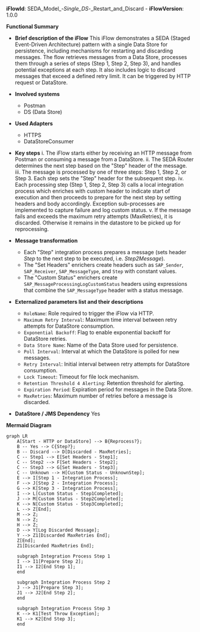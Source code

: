 **iFlowId**: SEDA_Model_-_Single_DS_-_Restart_and_Discard - **iFlowVersion**: 1.0.0

**Functional Summary**

- **Brief description of the iFlow**
This iFlow demonstrates a SEDA (Staged Event-Driven Architecture) pattern with a single Data Store for persistence, including mechanisms for restarting and discarding messages. The flow retrieves messages from a Data Store, processes them through a series of steps (Step 1, Step 2, Step 3), and handles potential exceptions at each step. It also includes logic to discard messages that exceed a defined retry limit. It can be triggered by HTTP request or DataStore.

- **Involved systems**
    - Postman
    - DS (Data Store)

- **Used Adapters**
    - HTTPS
    - DataStoreConsumer

- **Key steps**
    i. The iFlow starts either by receiving an HTTP message from Postman or consuming a message from a DataStore.
    ii. The SEDA Router determines the next step based on the "Step" header of the message.
    iii. The message is processed by one of three steps: Step 1, Step 2, or Step 3. Each step sets the "Step" header for the subsequent step.
    iv. Each processing step (Step 1, Step 2, Step 3) calls a local integration process which enriches with custom header to indicate start of execution and then proceeds to prepare for the next step by setting headers and body accordingly. Exception sub-processes are implemented to capture failure and log custom status.
    v. If the message fails and exceeds the maximum retry attempts (MaxRetries), it is discarded. Otherwise it remains in the datastore to be picked up for reprocessing.

- **Message transformation**
    - Each "Step" integration process prepares a message (sets header *Step* to the next step to be executed, i.e. *Step2Message*).
    - The "Set Headers" enrichers create headers such as `SAP_Sender`, `SAP_Receiver`, `SAP_MessageType`, and `Step` with constant values.
    - The "Custom Status" enrichers create `SAP_MessageProcessingLogCustomStatus` headers using expressions that combine the `SAP_MessageType` header with a status message.

- **Externalized parameters list and their descriptions**
    - `RoleName`: Role required to trigger the iFlow via HTTP.
    - `Maximum Retry Interval`: Maximum time interval between retry attempts for DataStore consumption.
    - `Exponential Backoff`: Flag to enable exponential backoff for DataStore retries.
    - `Data Store Name`: Name of the Data Store used for persistence.
    - `Poll Interval`: Interval at which the DataStore is polled for new messages.
    - `Retry Interval`: Initial interval between retry attempts for DataStore consumption.
    - `Lock Timeout`: Timeout for file lock mechanism.
    - `Retention Threshold 4 Alerting`: Retention threshold for alerting.
    - `Expiration Period`: Expiration period for messages in the Data Store.
    - `MaxRetries`: Maximum number of retries before a message is discarded.

- **DataStore / JMS Dependency**
    Yes

**Mermaid Diagram**

```mermaid
graph LR
    A[Start - HTTP or DataStore] --> B{Reprocess?};
    B -- Yes --> C{Step?};
    B -- Discard --> D[Discarded - MaxRetries];
    C -- Step1 --> E[Set Headers - Step1];
    C -- Step2 --> F[Set Headers - Step2];
    C -- Step3 --> G[Set Headers - Step3];
    C -- Unknown --> H[Custom Status - UnknownStep];
    E --> I[Step 1 - Integration Process];
    F --> J[Step 2 - Integration Process];
    G --> K[Step 3 - Integration Process];
    I --> L[Custom Status - Step1Completed];
    J --> M[Custom Status - Step2Completed];
    K --> N[Custom Status - Step3Completed];
    L --> Z[End];
    M --> Z;
    N --> Z;
    H --> Z;
    D --> Y[Log Discarded Message];
    Y --> Z1[Discarded MaxRetries End];
    Z[End];
    Z1[Discarded MaxRetries End];

    subgraph Integration Process Step 1
    I --> I1[Prepare Step 2];
    I1 --> I2[End Step 1];
    end

    subgraph Integration Process Step 2
    J --> J1[Prepare Step 3];
    J1 --> J2[End Step 2];
    end

    subgraph Integration Process Step 3
    K --> K1[Test Throw Exception];
    K1 --> K2[End Step 3];
    end
```
